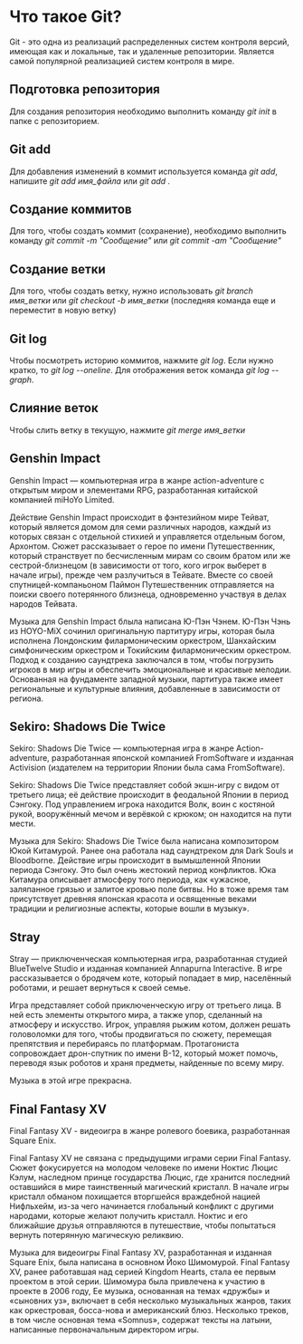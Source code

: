 # Что такое Git?



Git - это одна из реализаций распределенных систем контроля версий, имеющая как и локальные, так и удаленные репозитории. Является самой популярной реализацией систем контроля в мире.

## Подготовка репозитория

Для создания репозитория необходимо выполнить команду *git init*  в папке с репозиторием.

## Git add

Для добавления изменений в коммит используется команда *git add*, напишите *git add имя_файла* или *git add .*

## Создание коммитов

Для того, чтобы создать коммит (сохранение), необходимо выполнить команду *git commit -m "Сообщение"* или *git commit -am "Сообщение"*

## Создание ветки

Для того, чтобы создать ветку, нужно использовать *git branch имя_ветки* или *git checkout -b имя_ветки* (последняя команда еще и переместит в новую ветку)

## Git log

Чтобы посмотреть историю коммитов, нажмите *git log*. Если нужно кратко, то *git log --oneline*. Для отображения веток команда *git log --graph*.

## Слияние веток

Чтобы слить ветку в текущую, нажмите *git merge имя_ветки*

## Genshin Impact

Genshin Impact — компьютерная игра в жанре action-adventure с открытым миром и элементами RPG, разработанная китайской компанией miHoYo Limited.

Действие Genshin Impact происходит в фэнтезийном мире Тейват, который является домом для семи различных народов, каждый из которых связан с отдельной стихией и управляется отдельным богом, Архонтом. Сюжет рассказывает о герое по имени Путешественник, который странствует по бесчисленным мирам со своим братом или же сестрой-близнецом (в зависимости от того, кого игрок выберет в начале игры), прежде чем разлучиться в Тейвате. Вместе со своей спутницей-компаньоном Паймон Путешественник отправляется на поиски своего потерянного близнеца, одновременно участвуя в делах народов Тейвата.

Музыка для Genshin Impact блыла написана Ю-Пэн Чэнем. Ю-Пэн Чэнь из HOYO-MiX сочинил оригинальную партитуру игры, которая была исполнена Лондонским филармоническим оркестром, Шанхайским симфоническим оркестром и Токийским филармоническим оркестром. Подход к созданию саундтрека заключался в том, чтобы погрузить игроков в мир игры и обеспечить эмоциональные и красивые мелодии. Основанная на фундаменте западной музыки, партитура также имеет региональные и культурные влияния, добавленные в зависимости от региона. 

## Sekiro: Shadows Die Twice

Sekiro: Shadows Die Twice — компьютерная игра в жанре Action-adventure, разработанная японской компанией FromSoftware и изданная Activision (издателем на территории Японии была сама FromSoftware). 

Sekiro: Shadows Die Twice представляет собой экшн-игру с видом от третьего лица; её действие происходит в феодальной Японии в период Сэнгоку. Под управлением игрока находится Волк, воин с костяной рукой, вооружённый мечом и верёвкой с крюком; он находится на пути мести.

Музыка для Sekiro: Shadows Die Twice была написана композитором Юкой Китамурой. Ранее она работала над саундтреком для Dark Souls и Bloodborne. Действие игры происходит в вымышленной Японии периода Сэнгоку. Это был очень жестокий период конфликтов. Юка Китамура описывает атмосферу того периода, как «ужасное, заляпанное грязью и залитое кровью поле битвы. Но в тоже время там присутствует древняя японская красота и освященные веками традиции и религиозные аспекты, которые вошли в музыку».

## Stray

Stray — приключенческая компьютерная игра, разработанная студией BlueTwelve Studio и изданная компанией Annapurna Interactive. В игре рассказывается о бродячем коте, который попадает в мир, населённый роботами, и решает вернуться к своей семье.

Игра представляет собой приключенческую игру от третьего лица. В ней есть элементы открытого мира, а также упор, сделанный на атмосферу и искусство. Игрок, управляя рыжим котом, должен решать головоломки для того, чтобы продвигаться по сюжету, перемещая препятствия и перебираясь по платформам. Протагониста сопровождает дрон-спутник по имени B-12, который может помочь, переводя язык роботов и храня предметы, найденные по всему миру. 

Музыка в этой игре прекрасна.

## Final Fantasy XV

Final Fantasy XV - видеоигра в жанре ролевого боевика, разработанная Square Enix. 

Final Fantasy XV не связана с предыдущими играми серии Final Fantasy. Сюжет фокусируется на молодом человеке по имени Ноктис Люцис Кэлум, наследном принце государства Люцис, где хранится последний оставшийся в мире таинственный магический кристалл. В начале игры кристалл обманом похищается вторгшейся враждебной нацией Нифльхейм, из-за чего начинается глобальный конфликт с другими народами, которые желают получить кристалл. Ноктис и его ближайшие друзья отправляются в путешествие, чтобы попытаться вернуть потерянную магическую реликвию.

Музыка для видеоигры Final Fantasy XV, разработанная и изданная Square Enix, была написана в основном Йоко Шимомурой. Final Fantasy XV, ранее работавшая над серией Kingdom Hearts, стала ее первым проектом в этой серии. Шимомура была привлечена к участию в проекте в 2006 году, Ее музыка, основанная на темах «дружбы» и «сыновних уз», включает в себя несколько музыкальных жанров, таких как оркестровая, босса-нова и американский блюз. Несколько треков, в том числе основная тема «Somnus», содержат тексты на латыни, написанные первоначальным директором игры.

